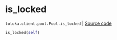# is_locked
`toloka.client.pool.Pool.is_locked` | [Source code](https://github.com/Toloka/toloka-kit/blob/v1.1.1/src/client/pool/__init__.py#L257)

```python
is_locked(self)
```

